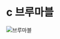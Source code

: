 # c 브루마블 
![브루마블](https://user-images.githubusercontent.com/48828670/83733924-3baac880-a689-11ea-9016-4c162f11e019.PNG)
